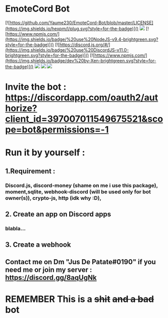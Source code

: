 # EmoteCord Bot

[![https://github.com/Yaume230/EmoteCord-Bot/blob/master/LICENSE](https://img.shields.io/hexpm/l/plug.svg?style=for-the-badge)]()
[![](http://forthebadge.com/images/badges/uses-js.svg)]()
[![https://www.npmjs.com/](https://img.shields.io/badge/%20use%20NodeJS-v9.4-brightgreen.svg?style=for-the-badge)]()
[![https://discord.js.org/#/](https://img.shields.io/badge/%20use%20DiscordJS-v11.0-brightgreen.svg?style=for-the-badge)]()
[![https://www.npmjs.com/](https://img.shields.io/badge/dev%20by-Xen-brightgreen.svg?style=for-the-badge)]()
[![](http://forthebadge.com/images/badges/built-with-love.svg)]()
[![](http://forthebadge.com/images/badges/uses-badges.svg)]()
[![](http://forthebadge.com/images/badges/60-percent-of-the-time-works-every-time.svg)]()

# Invite the bot : https://discordapp.com/oauth2/authorize?client_id=397007011549675521&scope=bot&permissions=-1

# Run it by yourself :
## 1.Requirement :
### Discord.js, discord-money (shame on me i use this package), moment,sqlite, webhook-discord (will be used only for bot owner(s)), crypto-js, http (idk why :D),

## 2. Create an app on Discord apps
### blabla...

## 3. Create a webhook

## Contact me on Dm "Jus De Patate#0190" if you need me or join my server : https://discord.gg/8aqUgNk

# **REMEMBER** This is a ~~shit~~ ~~and a bad~~ bot
